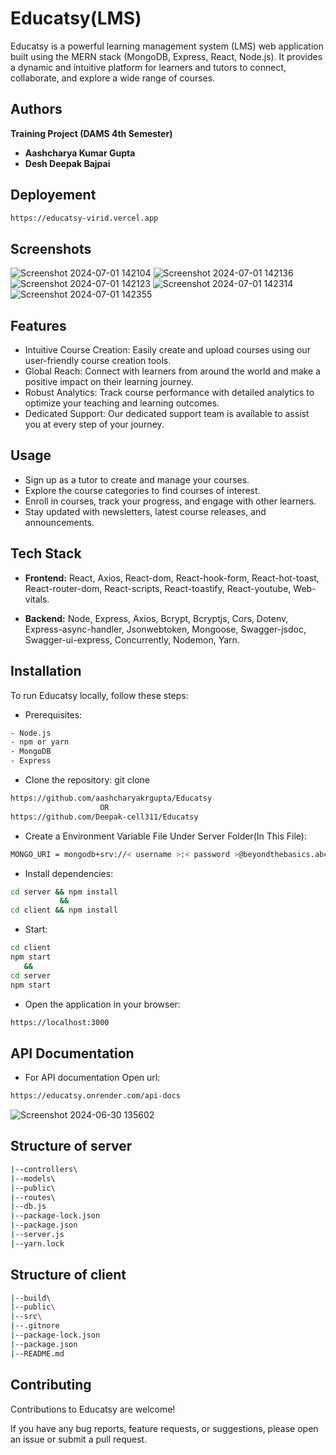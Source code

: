 
# Educatsy(LMS)

Educatsy is a powerful learning management system (LMS) web application built using the MERN stack (MongoDB, Express, React, Node.js). It provides a dynamic and intuitive platform for learners and tutors to connect, collaborate, and explore a wide range of courses.

## Authors

   **Training Project (DAMS 4th Semester)**

- **Aashcharya Kumar Gupta**
  <!-- - Roll Number: 22015002225 -->
- **Desh Deepak Bajpai**
  <!-- - Roll Number: 22015002269 -->
 
## Deployement

```bash
https://educatsy-virid.vercel.app
```

## Screenshots

![Screenshot 2024-07-01 142104](https://github.com/aashcharyakrgupta/Educatsy/assets/174197287/1b531fd2-1ed0-483c-83a6-f62c192cf4ab)
![Screenshot 2024-07-01 142136](https://github.com/aashcharyakrgupta/Educatsy/assets/174197287/385f8949-2003-46ae-833a-7b4f31a6b623)
![Screenshot 2024-07-01 142123](https://github.com/aashcharyakrgupta/Educatsy/assets/174197287/9652fa69-9389-4e92-a5f9-36dad6537e52)
![Screenshot 2024-07-01 142314](https://github.com/aashcharyakrgupta/Educatsy/assets/174197287/e47a3f61-9f4b-46dc-9562-3eb7b509baab)
![Screenshot 2024-07-01 142355](https://github.com/aashcharyakrgupta/Educatsy/assets/174197287/fea9a166-b3be-4d75-96b5-0b8a84e57c33)

## Features

- Intuitive Course Creation: Easily create and upload courses using our user-friendly course creation tools.
- Global Reach: Connect with learners from around the world and make a positive impact on their learning journey.
- Robust Analytics: Track course performance with detailed analytics to optimize your teaching and learning outcomes.
- Dedicated Support: Our dedicated support team is available to assist you at every step of your journey.

## Usage

- Sign up as a tutor to create and manage your courses.
- Explore the course categories to find courses of interest.
- Enroll in courses, track your progress, and engage with other learners.
- Stay updated with newsletters, latest course releases, and announcements.


## Tech Stack

- **Frontend:** React, Axios, React-dom, React-hook-form, React-hot-toast, React-router-dom, React-scripts, React-toastify, React-youtube, Web-vitals.

- **Backend:** Node, Express, Axios, Bcrypt, Bcryptjs, Cors, Dotenv, Express-async-handler, Jsonwebtoken, Mongoose, Swagger-jsdoc, Swagger-ui-express, Concurrently, Nodemon, Yarn.


## Installation

To run Educatsy locally, follow these steps:
- Prerequisites:
```bash
- Node.js
- npm or yarn
- MongoDB
- Express
```
- Clone the repository: git clone 
```bash 
https://github.com/aashcharyakrgupta/Educatsy
                    OR
https://github.com/Deepak-cell311/Educatsy
```
- Create a Environment Variable File Under Server Folder(In This File):
```bash
MONGO_URI = mongodb+srv://< username >:< password >@beyondthebasics.abcde.mongodb.net/test; 
```
- Install dependencies: 
``` bash
cd server && npm install
           &&
cd client && npm install
```
- Start: 
```bash
cd client
npm start
   &&
cd server
npm start
```
- Open the application in your browser: 
```bash 
https://localhost:3000
```
## API Documentation

- For API documentation Open url:

```bash
https://educatsy.onrender.com/api-docs
```

![Screenshot 2024-06-30 135602](https://github.com/aashcharyakrgupta/Educatsy/assets/174197287/d0459726-f8e6-4894-8cd5-dc77bdd7c231)


## Structure of server

```bash
|--controllers\   
|--models\       
|--public\     
|--routes\         
|--db.js           
|--package-lock.json   
|--package.json     
|--server.js         
|--yarn.lock       

```

## Structure of client

```bash
|--build\           
|--public\
|--src\
|--.gitnore
|--package-lock.json
|--package.json
|--README.md
```

## Contributing

Contributions to Educatsy are welcome!

If you have any bug reports, feature requests, or suggestions, please open an issue or submit a pull request.

